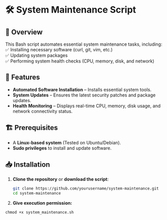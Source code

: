 # 🛠 System Maintenance Script  

## 📌 Overview  
This Bash script automates essential system maintenance tasks, including:  
✅ Installing necessary software (curl, git, vim, etc.)  
✅ Updating system packages  
✅ Performing system health checks (CPU, memory, disk, and network)  

## 🎯 Features  
- **Automated Software Installation** – Installs essential system tools.  
- **System Updates** – Ensures the latest security patches and package updates.  
- **Health Monitoring** – Displays real-time CPU, memory, disk usage, and network connectivity status.  

## 🏗 Prerequisites  
- A **Linux-based system** (Tested on Ubuntu/Debian).  
- **Sudo privileges** to install and update software.  

## 📥 Installation  
1. **Clone the repository** or **download the script**:  
   ```bash
   git clone https://github.com/yourusername/system-maintenance.git
   cd system-maintenance
2. **Give execution permission:**

```
chmod +x system_maintenance.sh

